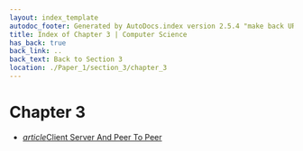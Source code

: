 ```yaml
---
layout: index_template
autodoc_footer: Generated by AutoDocs.index version 2.5.4 "make back URLs relative" ⓒ Starwort, 2020
title: Index of Chapter 3 | Computer Science
has_back: true
back_link: ..
back_text: Back to Section 3
location: ./Paper_1/section_3/chapter_3
---
```


# **Chapter 3**

- <a href='./client-server_and_peer-to-peer.html'><i title='MD file' class="material-icons">article</i>Client Server And Peer To Peer</a>
